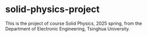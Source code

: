 # solid-physics-project
This is the project of course Solid Physics, 2025 spring, from the Department of Electronic Engineering, Tsinghua University.

